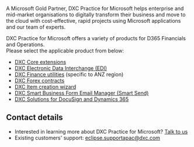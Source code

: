 A Microsoft Gold Partner, DXC Practice for Microsoft helps enterprise and mid-market organisations to digitally transform their business and move to the cloud with cost-effective, rapid projects using Microsoft applications and our team of experts.

DXC Practice for Microsoft offers a variety of products for D365 Financials and Operations. <br>
Please select the applicable product from below:

- [DXC Core extensions](CORE-EXTENSIONS/Solution-overview.md)
- [DXC Electronic Data Interchange (EDI)](EDI/Introduction.md)
- [DXC Finance utilities](FINU/INTRODUCTION.md) (specific to ANZ region)
- [DXC Forex contracts](FOREX-CONTRACT/Introduction.md)
- [DXC Item creation wizard](DXC-ITEM-CREATION-WIZARD/INTRODUCTION.md)
- [DXC Smart Business Form Email Manager (Smart Send)](SMART-SEND/Overview.md)
- [DXC Solutions for DocuSign and Dynamics 365](DOCUSIGN/INTRODUCTION.md)

## Contact details
- Interested in learning more about DXC Practice for Microsoft? [Talk to us](https://dxc.com/au/en/contact-us) <br>
- Existing customers' support: <eclipse.supportapac@dxc.com>
